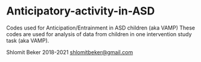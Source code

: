# Anticipatory-activity-in-ASD
Codes used for Anticipation/Entrainment in ASD children (aka VAMP)
These codes are used for analysis of data from children in one intervention study task (aka VAMP). 

Shlomit Beker 2018-2021 shlomitbeker@gmail.com
